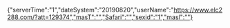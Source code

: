 {"serverTime":"1","dateSystem":"20190820","userName":"https://www.elc2288.com/?att=129374","masT":"","Safari":"","sexid":"1","masl":""}
